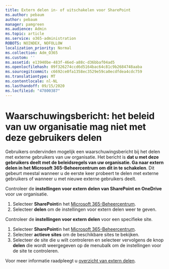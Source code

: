 ```yaml
---
title: Extern delen in- of uitschakelen voor SharePoint
ms.author: pebaum
author: pebaum
manager: pamgreen
ms.audience: Admin
ms.topic: article
ms.service: o365-administration
ROBOTS: NOINDEX, NOFOLLOW
localization_priority: Normal
ms.collection: Adm_O365
ms.custom: ''
ms.assetid: e13940be-483f-46ed-a88c-d36bbaf04ad5
ms.openlocfilehash: 09f326274ccd6d5164bac64c81c9b2684748aaba
ms.sourcegitcommit: c6692ce0fa1358ec3529e59ca0ecdfdea4cdc759
ms.translationtype: MT
ms.contentlocale: nl-NL
ms.lasthandoff: 09/15/2020
ms.locfileid: "47800387"
---
```

# <a name="warning-message-your-organizations-policies-dont-allow-you-to-share-with-these-users"></a>Waarschuwingsbericht: het beleid van uw organisatie mag niet met deze gebruikers delen

Gebruikers ondervinden mogelijk een waarschuwingsbericht bij het delen met externe gebruikers van uw organisatie. Het bericht is **dat u met deze gebruikers deelt met de beleidsregels van uw organisatie. Ga naar extern delen in het Microsoft 365-Beheercentrum om dit in te schakelen**. Dit gebeurt meestal wanneer u de eerste keer probeert te delen met externe gebruikers of wanneer u met nieuwe externe gebruikers deelt.

Controleer de **instellingen voor extern delen van SharePoint en OneDrive** voor uw organisatie.

1. Selecteer **SharePoint**in het [Microsoft 365-Beheercentrum](https://admin.microsoft.com/AdminPortal/Home#/homepage">https://admin.microsoft.com/).
3. Selecteer **delen** om de instellingen voor extern delen weer te geven.

Controleer de **instellingen voor extern delen** voor een specifieke site.

1. Selecteer **SharePoint**in het [Microsoft 365-Beheercentrum](https://admin.microsoft.com/AdminPortal/Home#/homepage">https://admin.microsoft.com/).
2. Selecteer **actieve sites** om de beschikbare sites te bekijken.
3. Selecteer de site die u wilt controleren en selecteer vervolgens de knop **delen** die wordt weergegeven op de menubalk om de instellingen voor de site te controleren.

Voor meer informatie raadpleegt u [overzicht van extern delen](https://docs.microsoft.com/sharepoint/external-sharing-overview).